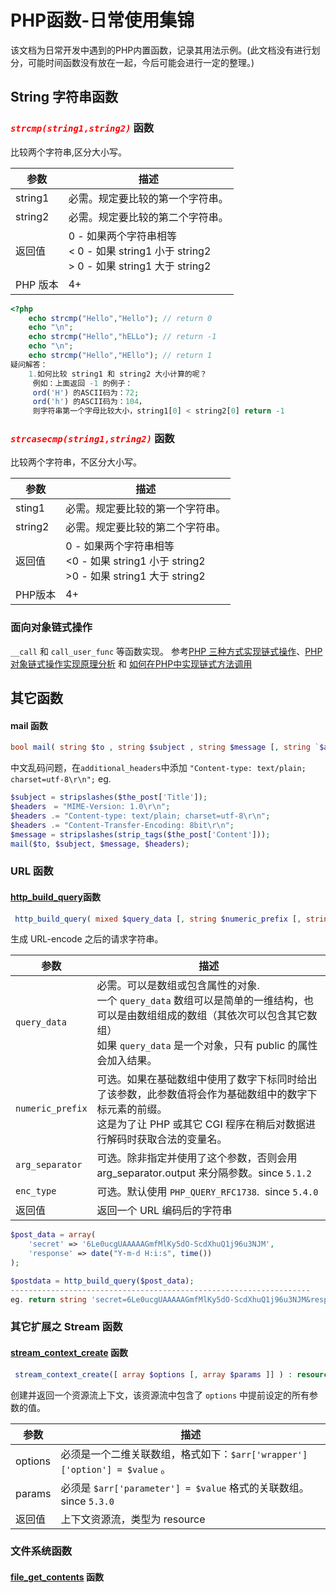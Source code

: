 # PHP函数-日常使用集锦

该文档为日常开发中遇到的PHP内置函数，记录其用法示例。(此文档没有进行划分，可能时间函数没有放在一起，今后可能会进行一定的整理。)

## String 字符串函数

### <i style="color:red;">`strcmp(string1,string2)`</i> 函数

比较两个字符串,区分大小写。

| 参数      | 描述                                                                             |
| ------- | ------------------------------------------------------------------------------ |
| string1 | 必需。规定要比较的第一个字符串。                                                               |
| string2 | 必需。规定要比较的第二个字符串。                                                               |
| 返回值     | 0 - 如果两个字符串相等<br/>< 0 - 如果 string1 小于 string2 <br/>> 0 - 如果 string1 大于 string2 |
| PHP 版本  | 4+                                                                             |

```php
<?php 
    echo strcmp("Hello","Hello"); // return 0
    echo "\n";
    echo strcmp("Hello","hELLo"); // return -1
    echo "\n";
    echo strcmp("Hello","HEllo"); // return 1
疑问解答：
    1.如何比较 string1 和 string2 大小计算的呢？
     例如：上面返回 -1 的例子：
     ord('H') 的ASCII码为：72; 
     ord('h') 的ASCII码为：104，
     则字符串第一个字母比较大小，string1[0] < string2[0] return -1
```

### <i style="color:red;">`strcasecmp(string1,string2)`</i> 函数

比较两个字符串，不区分大小写。

| 参数      | 描述                                                                           |
| ------- | ---------------------------------------------------------------------------- |
| sting1  | 必需。规定要比较的第一个字符串。                                                             |
| string2 | 必需。规定要比较的第二个字符串。                                                             |
| 返回值     | 0 - 如果两个字符串相等 <br/><0 - 如果 string1 小于 string2<br/>>0 - 如果 string1 大于 string2 |
| PHP版本   | 4+                                                                           |



### 面向对象链式操作

`__call` 和 `call_user_func` 等函数实现。 参考[PHP 三种方式实现链式操作](https://blog.csdn.net/cain_123456/article/details/54632574 "PHP 三种方式实现链式操作")、[PHP对象链式操作实现原理分析](https://www.jb51.net/article/94282.htm "PHP对象链式操作实现原理分析") 和 [如何在PHP中实现链式方法调用](https://blog.51cto.com/momodev/843999 "如何在PHP中实现链式方法调用")

## 其它函数

#### mail 函数

```php
bool mail( string $to , string $subject , string $message [, string `$additional_headers` [, string `$additional_parameters` ]] )
```

中文乱码问题，在`additional_headers`中添加 `"Content-type: text/plain; charset=utf-8\r\n";` eg.

```php
$subject = stripslashes($the_post['Title']); 
$headers　= "MIME-Version: 1.0\r\n"; 
$headers .= "Content-type: text/plain; charset=utf-8\r\n"; 
$headers .= "Content-Transfer-Encoding: 8bit\r\n"; 
$message = stripslashes(strip_tags($the_post['Content'])); 
mail($to, $subject, $message, $headers); 
```

### URL 函数

#### [http_build_query](https://www.php.net/manual/zh/function.http-build-query)函数

```php
 http_build_query( mixed $query_data [, string $numeric_prefix [, string $arg_separator [, int $enc_type = PHP_QUERY_RFC1738 ]]] ) : string
```

生成 URL-encode 之后的请求字符串。

| 参数               | 描述                                                                                                                         |
| ---------------- | -------------------------------------------------------------------------------------------------------------------------- |
| `query_data`     | 必需。可以是数组或包含属性的对象.<br/>一个 `query_data` 数组可以是简单的一维结构，也可以是由数组组成的数组（其依次可以包含其它数组）<br/>如果 `query_data` 是一个对象，只有 public 的属性会加入结果。 |
| `numeric_prefix` | 可选。如果在基础数组中使用了数字下标同时给出了该参数，此参数值将会作为基础数组中的数字下标元素的前缀。<br/>这是为了让 PHP 或其它 CGI 程序在稍后对数据进行解码时获取合法的变量名。                           |
| `arg_separator`  | 可选。除非指定并使用了这个参数，否则会用 arg_separator.output 来分隔参数。since `5.1.2`                                                              |
| `enc_type`       | 可选。默认使用 `PHP_QUERY_RFC1738`.  since `5.4.0`                                                                                |
| 返回值              | 返回一个 URL 编码后的字符串                                                                                                           |

```php
$post_data = array(        
	'secret' => '6Le0ucgUAAAAAGmfMlKy5dO-ScdXhuQ1j96u3NJM',        
	'response' => date("Y-m-d H:i:s", time())
);

$postdata = http_build_query($post_data);
-------------------------------------------------------------------
eg. return string 'secret=6Le0ucgUAAAAAGmfMlKy5dO-ScdXhuQ1j96u3NJM&response=2019-12-25+02%3A41%3A09'
```

### 其它扩展之 Stream 函数

#### [stream_context_create](https://www.php.net/manual/zh/function.stream-context-create) 函数

```php
 stream_context_create([ array $options [, array $params ]] ) : resource
```

创建并返回一个资源流上下文，该资源流中包含了 `options` 中提前设定的所有参数的值。

| 参数      | 描述                                                      |
| ------- | ------------------------------------------------------- |
| options | 必须是一个二维关联数组，格式如下：`$arr['wrapper']['option'] = $value` 。 |
| params  | 必须是 `$arr['parameter'] = $value` 格式的关联数组。 since `5.3.0` |
| 返回值     | 上下文资源流，类型为 resource                                     |

### 文件系统函数

#### [file_get_contents](https://www.php.net/manual/zh/function.file-get-contents) 函数




